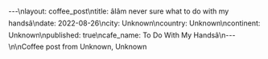---\nlayout: coffee_post\ntitle: âIâm never sure what to do with my handsâ\ndate: 2022-08-26\ncity: Unknown\ncountry: Unknown\ncontinent: Unknown\npublished: true\ncafe_name: To Do With My Handsâ\n---\n\nCoffee post from Unknown, Unknown